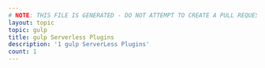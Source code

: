 ```yaml
---
# NOTE: THIS FILE IS GENERATED - DO NOT ATTEMPT TO CREATE A PULL REQUEST TO UPDATE THE DATA. 
layout: topic
topic: gulp
title: gulp Serverless Plugins
description: '1 gulp ServerLess Plugins'
count: 1
---
```


